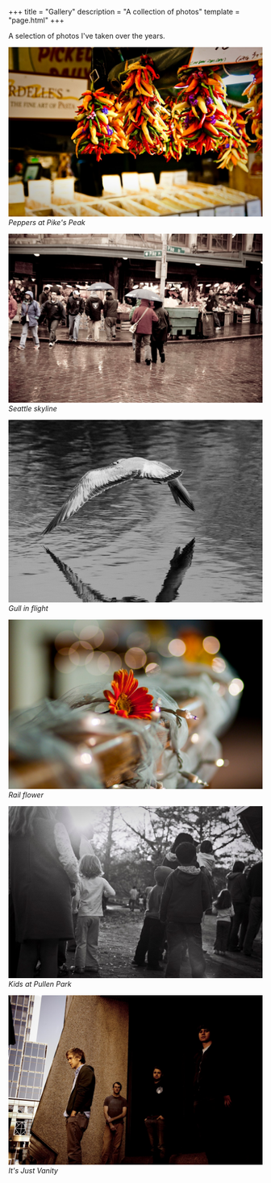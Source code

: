 +++
title = "Gallery"
description = "A collection of photos"
template = "page.html"
+++

A selection of photos I've taken over the years.

![Peppers at Pike's Peak](/pictures/PeppersAtPikes-8231.jpg)
*Peppers at Pike's Peak*

![Seattle skyline](/pictures/Seattle-1597.jpg)
*Seattle skyline*

![Gull in flight](/pictures/gull-in-flight.jpg)
*Gull in flight*

![Rail flower](/pictures/rail-flower.jpg)
*Rail flower*

![Kids at Pullen](/pictures/kids_at_pullen.jpg)
*Kids at Pullen Park*

![Window with background](/pictures/window_with_background-0498.jpg)
*It's Just Vanity*

